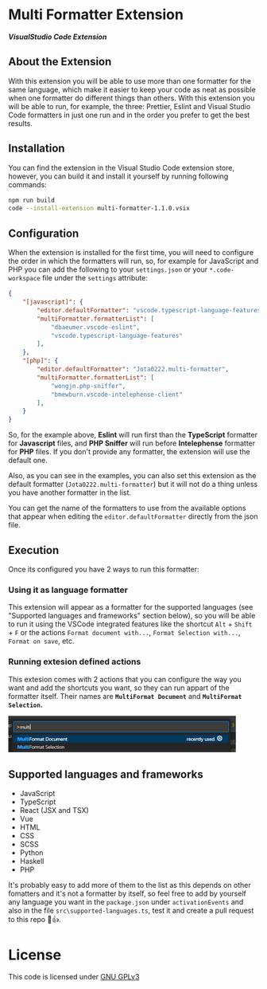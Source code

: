 # Multi Formatter Extension

***VisualStudio Code Extension***

## About the Extension

With this extension you will be able to use more than one formatter for the same language, which make it easier to keep your code as neat as possible when one formatter do different things than others. With this extension you will be able to run, for example, the three: Prettier, Eslint and Visual Studio Code formatters in just one run and in the order you prefer to get the best results.

## Installation

You can find the extension in the Visual Studio Code extension store, however, you can build it and install it yourself by running following commands:

```bash
npm run build
code --install-extension multi-formatter-1.1.0.vsix
```

## Configuration

When the extension is installed for the first time, you will need to configure the order in which the formatters will run, so, for example for JavaScript and PHP you can add the following to your `settings.json` or your `*.code-workspace` file under the `settings` attribute:

```json
{
    "[javascript]": {
        "editor.defaultFormatter": "vscode.typescript-language-features",
        "multiFormatter.formatterList": [
            "dbaeumer.vscode-eslint",
            "vscode.typescript-language-features"
        ],
    },
    "[php]": {
        "editor.defaultFormatter": "Jota0222.multi-formatter",
        "multiFormatter.formatterList": [
            "wongjn.php-sniffer",
            "bmewburn.vscode-intelephense-client"
        ],
    }
}
```

So, for the example above, **Eslint** will run first than the **TypeScript** formatter for **Javascript** files, and **PHP Sniffer** will run before **Intelephense** formatter for **PHP** files. If you don't provide any formatter, the extension will use the default one.

Also, as you can see in the examples, you can also set this extension as the default formatter (`Jota0222.multi-formatter`) but it will not do a thing unless you have another formatter in the list.

You can get the name of the formatters to use from the available options that appear when editing the `editor.defaultFormatter` directly from the json file.

## Execution

Once its configured you have 2 ways to run this formatter:

### Using it as language formatter

This extension will appear as a formatter for the supported languages (see "Supported languages and frameworks" section below), so you will be able to run it using the VSCode integrated features like the shortcut `Alt` + `Shift` + `F` or the actions `Format document with...`, `Format Selection with...`, `Format on save`, etc.

### Running extesion defined actions

This extesion comes with 2 actions that you can configure the way you want and add the shortcuts you want, so they can run appart of the formatter itself. Their names are **`MultiFormat Document`** and **`MultiFormat Selection`.**

![MultiFormat available actions](image/README/MultiFormat%20available%20actions.png)

## Supported languages and frameworks

* JavaScript
* TypeScript
* React (JSX and TSX)
* Vue
* HTML
* CSS
* SCSS
* Python
* Haskell
* PHP

It's probably easy to add more of them to the list as this depends on other fomatters and it's not a formatter by itself, so feel free to add by yourself any language you want in the `package.json` under `activationEvents` and also in the file `src\supported-languages.ts`, test it and create a pull request to this repo 🧐👍.

# License

This code is licensed under [GNU GPLv3](./LICENSE)
